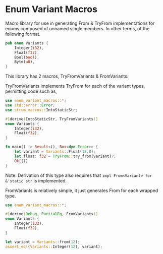 # Enum Variant Macros
Macro library for use in generating From & TryFrom  implementations for enums composed of unnamed single members.
In other terms, of the following format.
```rust
pub enum Variants {
    Integer(i32),
    Float(f32),
    Bool(bool),
    Byte(u8),
}
```
This library has 2 macros, TryFromVariants & FromVariants.

TryFromVariants implements TryFrom for each of the variant types, permitting code such as,
```rust
use enum_variant_macros::*;
use std::error::Error;
use strum_macros::IntoStaticStr;

#[derive(IntoStaticStr, TryFromVariants)]
enum Variants {
    Integer(i32),
    Float(f32),
}

fn main() -> Result<(), Box<dyn Error>> {
    let variant = Variants::Float(12.0);
    let float: f32 = TryFrom::try_from(variant)?;
    Ok(())
}
```
Note: Derivation of this type also requires that `impl From<Variant> for &'static str` is implemented.

FromVariants is relatively simple, it just generates From for each wrapped type.
```rust
use enum_variant_macros::*;

#[derive(Debug, PartialEq, FromVariants)]
enum Variants {
    Integer(i32),
    Float(f32),
}

let variant = Variants::from(12);
assert_eq!(Variants::Integer(12), variant);
```
